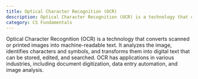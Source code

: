 ```yaml
---
title: Optical Character Recognition (OCR)
description: Optical Character Recognition (OCR) is a technology that converts scanned or printed images into machine-readable text.
category: CS Fundamentals
---
```


Optical Character Recognition (OCR) is a technology that converts scanned or printed images into machine-readable text. It analyzes the image, identifies characters and symbols, and transforms them into digital text that can be stored, edited, and searched. OCR has applications in various industries, including document digitization, data entry automation, and image analysis.
